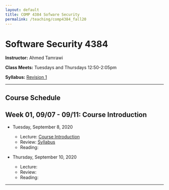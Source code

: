```yaml
---
layout: default
title: COMP 4384 Sofware Security
permalink: /teaching/comp4384_fall20
---
```


# Software Security 4384

**Instructor:** Ahmed Tamrawi

**Class Meets:** Tuesdays and Thursdays 12:50-2:05pm

**Syllabus:** [Revision 1](/teaching/comp4384-fall20/COMP4384-syllabus-fall2020.pdf)

<!--**[Anonymous Feedback](https://docs.google.com/forms/d/e/1FAIpQLSdwe6CQ1RbXK8Yp09B73LBvPRauZdRQHwjDbOXswe8BXaZhUg/viewform?usp=sf_link)**-->


---

## Course Schedule

## Week 01, 09/07 - 09/11: Course Introduction

- Tuesday, September 8, 2020
   - Lecture: [Course Introduction](/teaching/comp4384-fall20/SWEN6301_Module_01.pdf)
   - Review: [Syllabus](/teaching/comp4384-fall20/COMP4384-syllabus-fall2020.pdf)
   - Reading: 

- Thursday, September 10, 2020
   - Lecture: 
   - Review: 
   - Reading: 
---
